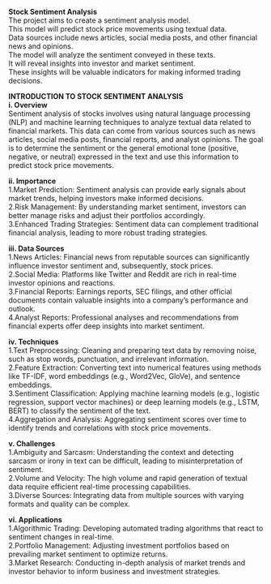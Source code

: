 **Stock Sentiment Analysis**</br>
  The project aims to create a sentiment analysis model.</br>
  This model will predict stock price movements using textual data.</br>
  Data sources include news articles, social media posts, and other financial news and opinions.</br>
  The model will analyze the sentiment conveyed in these texts.</br>
  It will reveal insights into investor and market sentiment.</br>
  These insights will be valuable indicators for making informed trading decisions.</br>

**INTRODUCTION TO STOCK SENTIMENT ANALYSIS**</br>
  **i. Overview**</br>
      Sentiment analysis of stocks involves using natural language processing (NLP) and machine learning techniques to analyze textual data related to financial markets. This data can come from various sources 
      such as news articles, social media posts, financial reports, and analyst opinions. The goal is to determine the sentiment or the general emotional tone (positive, negative, or neutral) expressed in the 
      text and use this information to predict stock price movements.</br>

  **ii. Importance**</br>
      1.Market Prediction: Sentiment analysis can provide early signals about market trends, helping investors make informed decisions.</br>
      2.Risk Management: By understanding market sentiment, investors can better manage risks and adjust their portfolios accordingly.</br>
      3.Enhanced Trading Strategies: Sentiment data can complement traditional financial analysis, leading to more robust trading strategies.</br>

  **iii. Data Sources**</br>
      1.News Articles: Financial news from reputable sources can significantly influence investor sentiment and, subsequently, stock prices.</br>
      2.Social Media: Platforms like Twitter and Reddit are rich in real-time investor opinions and reactions.</br>
      3.Financial Reports: Earnings reports, SEC filings, and other official documents contain valuable insights into a company’s performance and outlook.</br>
      4.Analyst Reports: Professional analyses and recommendations from financial experts offer deep insights into market sentiment.</br>

  **iv. Techniques**</br>
      1.Text Preprocessing: Cleaning and preparing text data by removing noise, such as stop words, punctuation, and irrelevant information.</br>
      2.Feature Extraction: Converting text into numerical features using methods like TF-IDF, word embeddings (e.g., Word2Vec, GloVe), and sentence embeddings.</br>
      3.Sentiment Classification: Applying machine learning models (e.g., logistic regression, support vector machines) or deep learning models (e.g., LSTM, BERT) to classify the sentiment of the text.</br>
      4.Aggregation and Analysis: Aggregating sentiment scores over time to identify trends and correlations with stock price movements.</br>

  **v. Challenges**</br>
      1.Ambiguity and Sarcasm: Understanding the context and detecting sarcasm or irony in text can be difficult, leading to misinterpretation of sentiment.</br>
      2.Volume and Velocity: The high volume and rapid generation of textual data require efficient real-time processing capabilities.</br>
      3.Diverse Sources: Integrating data from multiple sources with varying formats and quality can be complex.</br>

  **vi. Applications**</br>
      1.Algorithmic Trading: Developing automated trading algorithms that react to sentiment changes in real-time.</br>
      2.Portfolio Management: Adjusting investment portfolios based on prevailing market sentiment to optimize returns.</br>
      3.Market Research: Conducting in-depth analysis of market trends and investor behavior to inform business and investment strategies.</br>
